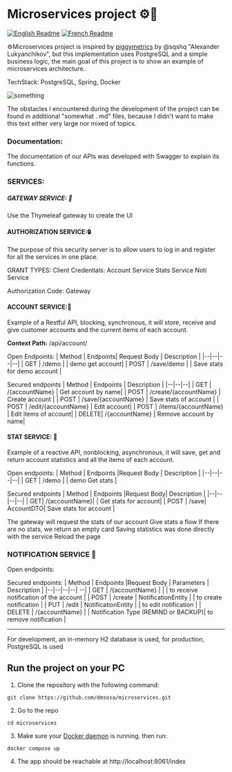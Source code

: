 # Microservices project ⚙️🐷

[![English Readme](https://img.shields.io/badge/lang-en-green)](https://github.com/dmsosa/microservices/blob/main/README.md) [![French Readme](https://img.shields.io/badge/lang-de-blue)](https://github.com/dmsosa/microservices/blob/main/readmes/README.fr.md)

⚙️Microservices project is inspired by [piggymetrics](https://github.com/sqshq/piggymetrics/tree/master) by @sqshq "Alexander Lukyanchikov", but this implementation uses PostgreSQL and a simple business logic, the main goal of this project is to show an example of microservices architecture.

TechStack: PostgreSQL, Spring, Docker

![something](https://github.com/dmsosa/microservices/assets/112881114/6950e84b-5f82-46e1-ae11-681106470a0b)

The obstacles I encountered during the development of the project can be found in additional "somewhat . md" files, because I didn't want to make this text either very large nor mixed of topics.

### Documentation:

The documentation of our APIs was developed with Swagger to explain its functions.

### SERVICES:

##### GATEWAY SERVICE: 🏬

Use the Thymeleaf gateway to create the UI

#### AUTHORIZATION SERVICE:🔒

The purpose of this security server is to allow users to log in and register for all the services in one place.

GRANT TYPES:
Client Credentials:
 Account Service
 Stats Service
 Noti Service

Authorization Code:
 Gateway

#### ACCOUNT SERVICE:🪪

Example of a Restful API, blocking, synchronous, it will store, receive and give customer accounts and the current items of each account.

**Context Path:** /api/account/

Open Endpoints:
| Method | Endpoints| Request Body | Description |
|--|--|--|--|
| GET | /demo | | demo get account|
| POST | /save/demo | | Save stats for demo account |

Secured endpoints
| Method | Endpoints | Description |
|--|--|--|
| GET | /{accountName} | Get account by name|
| POST | /create/{accountName} | Create account |
| POST | /save/{accountName} | Save stats of account |
| POST | /edit/{accountName} | Edit account|
| POST | /items/{accountName} | Edit items of account|
| DELETE| /{accountName} | Remove account by name|

#### STAT SERVICE: 🔢

Example of a reactive API, nonblocking, asynchronous, it will save, get and return account statistics and all the items of each account.


Open endpoints:
| Method | Endpoints |Request Body | Description |
|--|--|--|--|
| GET | /demo | | demo Get stats |

Secured endpoints
| Method | Endpoints |Request Body| Description |
|--|--|--|--|
| GET| /{accountName}| | Get stats for account|
| POST | /save| AccountDTO| Save stats for account |

The gateway will request the stats of our account
Give stats a flow
If there are no stats, we return an empty card
Saving statistics was done directly with the service
Reload the page


### NOTIFICATION SERVICE 🔔

Open endpoints:

Secured endpoints:
| Method | Endpoints |Request Body | Parameters | Description |
|--|--|--|--| --|
| GET | /{accountName} | | | to receive notification of the account |
| POST | /create | NotificationEntity | | to create notification |
| PUT | /edit | NotificationEntity | | to edit notification |
| DELETE | /{accountName} | | Notification Type (REMIND or BACKUP)| to remove notification |

---

For development, an in-memory H2 database is used, for production, PostgreSQL is used

## Run the project on your PC

1. Clone the repository with the following command:

`git clone https://github.com/dmsosa/microservices.git`

2. Go to the repo

`cd microservices`

3. Make sure your [Docker daemon](https://docs.docker.com/config/daemon/start/) is running, then run:

`docker compose up`

4. The app should be reachable at http://localhost:8061/index

